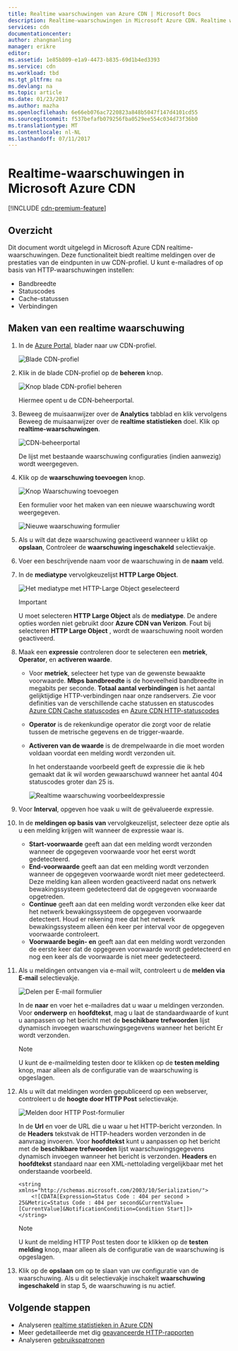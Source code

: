 ```yaml
---
title: Realtime waarschuwingen van Azure CDN | Microsoft Docs
description: Realtime-waarschuwingen in Microsoft Azure CDN. Realtime waarschuwingen bevatten meldingen over de prestaties van de eindpunten in uw CDN-profiel.
services: cdn
documentationcenter: 
author: zhangmanling
manager: erikre
editor: 
ms.assetid: 1e85b809-e1a9-4473-b835-69d1b4ed3393
ms.service: cdn
ms.workload: tbd
ms.tgt_pltfrm: na
ms.devlang: na
ms.topic: article
ms.date: 01/23/2017
ms.author: mazha
ms.openlocfilehash: 6e66eb076ac7220823a848b5047f147d4101cd55
ms.sourcegitcommit: f537befafb079256fba0529ee554c034d73f36b0
ms.translationtype: MT
ms.contentlocale: nl-NL
ms.lasthandoff: 07/11/2017
---
```

# <a name="real-time-alerts-in-microsoft-azure-cdn"></a>Realtime-waarschuwingen in Microsoft Azure CDN
[!INCLUDE [cdn-premium-feature](../../includes/cdn-premium-feature.md)]

## <a name="overview"></a>Overzicht
Dit document wordt uitgelegd in Microsoft Azure CDN realtime-waarschuwingen. Deze functionaliteit biedt realtime meldingen over de prestaties van de eindpunten in uw CDN-profiel.  U kunt e-mailadres of op basis van HTTP-waarschuwingen instellen:

* Bandbreedte
* Statuscodes
* Cache-statussen
* Verbindingen

## <a name="creating-a-real-time-alert"></a>Maken van een realtime waarschuwing
1. In de [Azure Portal](https://portal.azure.com), blader naar uw CDN-profiel.
   
    ![Blade CDN-profiel](./media/cdn-real-time-alerts/cdn-profile-blade.png)
2. Klik in de blade CDN-profiel op de **beheren** knop.
   
    ![Knop blade CDN-profiel beheren](./media/cdn-real-time-alerts/cdn-manage-btn.png)
   
    Hiermee opent u de CDN-beheerportal.
3. Beweeg de muisaanwijzer over de **Analytics** tabblad en klik vervolgens Beweeg de muisaanwijzer over de **realtime statistieken** doel.  Klik op **realtime-waarschuwingen**.
   
    ![CDN-beheerportal](./media/cdn-real-time-alerts/cdn-premium-portal.png)
   
    De lijst met bestaande waarschuwing configuraties (indien aanwezig) wordt weergegeven.
4. Klik op de **waarschuwing toevoegen** knop.
   
    ![Knop Waarschuwing toevoegen](./media/cdn-real-time-alerts/cdn-add-alert.png)
   
    Een formulier voor het maken van een nieuwe waarschuwing wordt weergegeven.
   
    ![Nieuwe waarschuwing formulier](./media/cdn-real-time-alerts/cdn-new-alert.png)
5. Als u wilt dat deze waarschuwing geactiveerd wanneer u klikt op **opslaan**, Controleer de **waarschuwing ingeschakeld** selectievakje.
6. Voer een beschrijvende naam voor de waarschuwing in de **naam** veld.
7. In de **mediatype** vervolgkeuzelijst **HTTP Large Object**.
   
    ![Het mediatype met HTTP-Large Object geselecteerd](./media/cdn-real-time-alerts/cdn-http-large.png)
   
   > [!IMPORTANT]
   > U moet selecteren **HTTP Large Object** als de **mediatype**.  De andere opties worden niet gebruikt door **Azure CDN van Verizon**.  Fout bij selecteren **HTTP Large Object** , wordt de waarschuwing nooit worden geactiveerd.
   > 
   > 
8. Maak een **expressie** controleren door te selecteren een **metriek**, **Operator**, en **activeren waarde**.
   
   * Voor **metriek**, selecteer het type van de gewenste bewaakte voorwaarde.  **Mbps bandbreedte** is de hoeveelheid bandbreedte in megabits per seconde.  **Totaal aantal verbindingen** is het aantal gelijktijdige HTTP-verbindingen naar onze randservers.  Zie voor definities van de verschillende cache statussen en statuscodes [Azure CDN Cache statuscodes](https://msdn.microsoft.com/library/mt759237.aspx) en [Azure CDN HTTP-statuscodes](https://msdn.microsoft.com/library/mt759238.aspx)
   * **Operator** is de rekenkundige operator die zorgt voor de relatie tussen de metrische gegevens en de trigger-waarde.
   * **Activeren van de waarde** is de drempelwaarde in die moet worden voldaan voordat een melding wordt verzonden uit.
     
     In het onderstaande voorbeeld geeft de expressie die ik heb gemaakt dat ik wil worden gewaarschuwd wanneer het aantal 404 statuscodes groter dan 25 is.
     
     ![Realtime waarschuwing voorbeeldexpressie](./media/cdn-real-time-alerts/cdn-expression.png)
9. Voor **Interval**, opgeven hoe vaak u wilt de geëvalueerde expressie.
10. In de **meldingen op basis van** vervolgkeuzelijst, selecteer deze optie als u een melding krijgen wilt wanneer de expressie waar is.
    
    * **Start-voorwaarde** geeft aan dat een melding wordt verzonden wanneer de opgegeven voorwaarde voor het eerst wordt gedetecteerd.
    * **End-voorwaarde** geeft aan dat een melding wordt verzonden wanneer de opgegeven voorwaarde wordt niet meer gedetecteerd. Deze melding kan alleen worden geactiveerd nadat ons netwerk bewakingssysteem gedetecteerd dat de opgegeven voorwaarde opgetreden.
    * **Continue** geeft aan dat een melding wordt verzonden elke keer dat het netwerk bewakingssysteem de opgegeven voorwaarde detecteert. Houd er rekening mee dat het netwerk bewakingssysteem alleen één keer per interval voor de opgegeven voorwaarde controleert.
    * **Voorwaarde begin- en** geeft aan dat een melding wordt verzonden de eerste keer dat de opgegeven voorwaarde wordt gedetecteerd en nog een keer als de voorwaarde is niet meer gedetecteerd.
11. Als u meldingen ontvangen via e-mail wilt, controleert u de **melden via E-mail** selectievakje.  
    
    ![Delen per E-mail formulier](./media/cdn-real-time-alerts/cdn-notify-email.png)
    
    In de **naar** en voer het e-mailadres dat u waar u meldingen verzonden. Voor **onderwerp** en **hoofdtekst**, mag u laat de standaardwaarde of kunt u aanpassen op het bericht met de **beschikbare trefwoorden** lijst dynamisch invoegen waarschuwingsgegevens wanneer het bericht Er wordt verzonden.
    
    > [!NOTE]
    > U kunt de e-mailmelding testen door te klikken op de **testen melding** knop, maar alleen als de configuratie van de waarschuwing is opgeslagen.
    > 
    > 
12. Als u wilt dat meldingen worden gepubliceerd op een webserver, controleert u de **hoogte door HTTP Post** selectievakje.
    
    ![Melden door HTTP Post-formulier](./media/cdn-real-time-alerts/cdn-notify-http.png)
    
    In de **Url** en voer de URL die u waar u het HTTP-bericht verzonden. In de **Headers** tekstvak de HTTP-headers worden verzonden in de aanvraag invoeren.  Voor **hoofdtekst** kunt u aanpassen op het bericht met de **beschikbare trefwoorden** lijst waarschuwingsgegevens dynamisch invoegen wanneer het bericht is verzonden.  **Headers** en **hoofdtekst** standaard naar een XML-nettolading vergelijkbaar met het onderstaande voorbeeld.
    
    ```
    <string xmlns="http://schemas.microsoft.com/2003/10/Serialization/">
        <![CDATA[Expression=Status Code : 404 per second > 25&Metric=Status Code : 404 per second&CurrentValue=[CurrentValue]&NotificationCondition=Condition Start]]>
    </string>
    ```
    
    > [!NOTE]
    > U kunt de melding HTTP Post testen door te klikken op de **testen melding** knop, maar alleen als de configuratie van de waarschuwing is opgeslagen.
    > 
    > 
13. Klik op de **opslaan** om op te slaan van uw configuratie van de waarschuwing.  Als u dit selectievakje inschakelt **waarschuwing ingeschakeld** in stap 5, de waarschuwing is nu actief.

## <a name="next-steps"></a>Volgende stappen
* Analyseren [realtime statistieken in Azure CDN](cdn-real-time-stats.md)
* Meer gedetailleerde met dig [geavanceerde HTTP-rapporten](cdn-advanced-http-reports.md)
* Analyseren [gebruikspatronen](cdn-analyze-usage-patterns.md)

